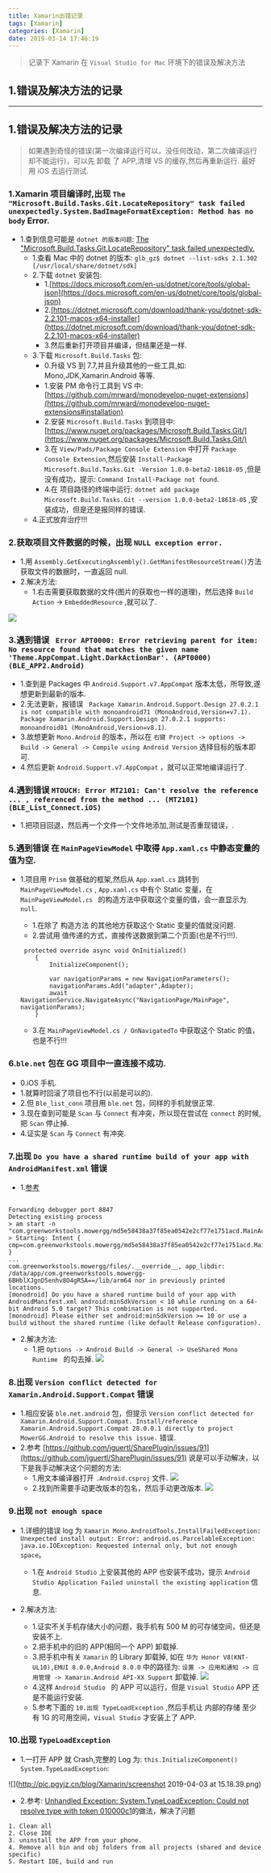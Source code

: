 ```yaml
---
title: Xamarin出错记录
tags: [Xamarin]
categories: [Xamarin]
date: 2019-03-14 17:46:19
---
```


> 记录下 Xamarin 在 `Visual Studio for Mac` 环境下的错误及解决方法

<!-- more -->

## 1.错误及解决方法的记录

***

## 1.错误及解决方法的记录

> 如果遇到奇怪的错误(第一次编译运行可以，没任何改动，第二次编译运行却不能运行)，可以先 卸载 了 APP,清理 VS 的缓存,然后再重新运行.
> 最好用 iOS 去运行测试.

### 1.Xamarin 项目编译时,出现 `The "Microsoft.Build.Tasks.Git.LocateRepository" task failed unexpectedly.System.BadImageFormatException: Method has no body` Error.
* 1.查到信息可能是 `dotnet 的版本问题`: [The "Microsoft.Build.Tasks.Git.LocateRepository" task failed unexpectedly.](https://github.com/dotnet/sourcelink/issues/107)
	* 1.查看 Mac 中的 dotnet 的版本: `glb_gz$ dotnet --list-sdks
2.1.302 [/usr/local/share/dotnet/sdk]`
	* 2.下载 `dotnet` 安装包: 
		* 1.[https://docs.microsoft.com/en-us/dotnet/core/tools/global-json](https://docs.microsoft.com/en-us/dotnet/core/tools/global-json)
		* 2.[https://dotnet.microsoft.com/download/thank-you/dotnet-sdk-2.2.101-macos-x64-installer](https://dotnet.microsoft.com/download/thank-you/dotnet-sdk-2.2.101-macos-x64-installer)
		* 3.然后重新打开项目并编译，但结果还是一样.
	* 3.下载 `Microsoft.Build.Tasks` 包:
		* 0.升级 VS  到 7.7,并且升级其他的一些工具,如: Mono,JDK,Xamarin.Android 等等.
		* 1.安装 PM 命令行工具到 VS 中: [https://github.com/mrward/monodevelop-nuget-extensions](https://github.com/mrward/monodevelop-nuget-extensions#installation)
		* 2.安装 `Microsoft.Build.Tasks` 到项目中: [https://www.nuget.org/packages/Microsoft.Build.Tasks.Git/](https://www.nuget.org/packages/Microsoft.Build.Tasks.Git/)
		* 3.在 `View/Pads/Package Console Extension` 中打开 `Package Console Extension`,然后安装 `Install-Package Microsoft.Build.Tasks.Git -Version 1.0.0-beta2-18618-05` ,但是没有成功，提示: `Command Install-Package not found`.  
		* 4.在 项目路径的终端中运行: `dotnet add package Microsoft.Build.Tasks.Git --version 1.0.0-beta2-18618-05` ,安装成功，但是还是报同样的错误.
	* 4.正式放弃治疗!!!


### 2.获取项目文件数据的时候，出现 `NULL exception error.`
* 1.用 `Assembly.GetExecutingAssembly().GetManifestResourceStream()`方法获取文件的数据时，一直返回 null.
* 2.解决方法:
	* 1.右击需要获取数据的文件(图片的获取也一样的道理)，然后选择 `Build Action` -> `EmbeddedResource` ,就可以了.

![](http://pic.pgyjz.cn/blog/Xamarin/Snip20190118_1.png)

### 3.遇到错误 ` Error APT0000: Error retrieving parent for item: No resource found that matches the given name 'Theme.AppCompat.Light.DarkActionBar'. (APT0000) (BLE_APP2.Android)`
* 1.查到是 Packages 中 `Android.Support.v7.AppCompat` 版本太低，所导致,遂想更新到最新的版本.
* 2.无法更新，报错误 ` Package Xamarin.Android.Support.Design 27.0.2.1 is not compatible with monoandroid71 (MonoAndroid,Version=v7.1). Package Xamarin.Android.Support.Design 27.0.2.1 supports: monoandroid81 (MonoAndroid,Version=v8.1)`.
* 3.故想更新 `Mono.Android` 的版本，所以在 `右键 Project -> options -> Build -> General -> Compile using Android Version` 选择目标的版本即可.
* 4.然后更新 `Android.Support.v7.AppCompat` ，就可以正常地编译运行了.

### 4.遇到错误 `MTOUCH: Error MT2101: Can't resolve the reference ... , referenced from the method ... (MT2101) (BLE_List_Connect.iOS)`
* 1.把项目回退，然后再一个文件一个文件地添加,测试是否重现错误，.

### 5.遇到错误 在 `MainPageViewModel` 中取得 `App.xaml.cs` 中静态变量的值为空.
* 1.项目用 `Prism` 做基础的框架,然后从 `App.xaml.cs` 跳转到 `MainPageViewModel.cs` , `App.xaml.cs` 中有个 Static 变量，在 `MainPageViewModel.cs ` 的构造方法中获取这个变量的值，会一直显示为 `null`.
	* 1.在除了 构造方法 的其他地方获取这个 Static 变量的值就没问题.
	* 2.尝试用 值传递的方式，直接传送数据到第二个页面(也是不行!!!).

	```
	 protected override async void OnInitialized()
        {
            InitializeComponent();

            var navigationParams = new NavigationParameters();
            navigationParams.Add("adapter",Adapter);
            await NavigationService.NavigateAsync("NavigationPage/MainPage", navigationParams);
        }
	```

	* 3.在 `MainPageViewModel.cs / OnNavigatedTo` 中获取这个 Static 的值，也是不行!!!


### 6.`ble.net` 包在 GG 项目中一直连接不成功.
* 0.iOS 手机.
* 1.就算时回滚了项目也不行(以前是可以的).
* 2.但 `Ble_list_conn` 项目用 `ble.net` 包，同样的手机就很正常.
* 3.现在查到可能是 `Scan` 与 `Connect` 有冲突，所以现在尝试在 `connect` 的时候,把 `Scan` 停止掉.
* 4.证实是 `Scan` 与 `Connect` 有冲突.
	
### 7.出现 `Do you have a shared runtime build of your app with AndroidManifest.xml` 错误

* 1.[参考](https://forums.xamarin.com/discussion/128386/i-need-to-manually-uninstall-the-app-every-time-i-want-to-deploy-on-my-device)

```

Forwarding debugger port 8847
Detecting existing process
> am start -n "com.greenworkstools.mowergg/md5e58438a37f85ea0542e2cf77e1751acd.MainActivity"
> Starting: Intent { cmp=com.greenworkstools.mowergg/md5e58438a37f85ea0542e2cf77e1751acd.MainActivity }
...
com.greenworkstools.mowergg/files/.__override__, app_libdir: /data/app/com.greenworkstools.mowergg-6BHblXJgnD5enhv8O4gR5A==/lib/arm64 nor in previously printed locations.
[monodroid] Do you have a shared runtime build of your app with AndroidManifest.xml android:minSdkVersion < 10 while running on a 64-bit Android 5.0 target? This combination is not supported.
[monodroid] Please either set android:minSdkVersion >= 10 or use a build without the shared runtime (like default Release configuration).
```

* 2.解决方法: 
	* 1.把 `Options -> Android Build -> General -> UseShared Mono Runtime ` 的勾去掉.
	![](http://pic.pgyjz.cn/blog/Xamarin/Snip20190328_1.png)
	
### 8.出现 `Version conflict detected for Xamarin.Android.Support.Compat` 错误
* 1.相应安装 `ble.net.android` 包，但提示 `Version conflict detected for Xamarin.Android.Support.Compat. Install/reference Xamarin.Android.Support.Compat 28.0.0.1 directly to project MowerGG.Android to resolve this issue.` 错误.
* 2.参考 [https://github.com/jguertl/SharePlugin/issues/91](https://github.com/jguertl/SharePlugin/issues/91) 说是可以手动解决，以下是我手动解决这个问题的方法:
	* 1.用文本编译器打开 `.Android.csproj` 文件.
	![](http://pic.pgyjz.cn/blog/Xamarin/Snip20190402_2.png)
	* 2.找到所需要手动更改版本的包名，然后手动更改版本.
	![](http://pic.pgyjz.cn/blog/Xamarin/Snip20190402_1.png)
	
	
### 9.出现 `not enough space`

* 1.详细的错误 log 为 `Xamarin Mono.AndroidTools.InstallFailedException: Unexpected install output: Error: android.os.ParcelableException: java.io.IOException: Requested internal only, but not enough space`。
	* 1.在 `Android Studio` 上安装其他的 APP 也安装不成功，提示 `Android Studio Application Failed uninstall the existing application` 信息.

* 2.解决方法:
	* 1.证实不关手机存储大小的问题，我手机有 500 M 的可存储空间，但还是安装不上.
	* 2.把手机中的旧的 APP(相同一个 APP) 卸载掉.
	* 3.把手机中有关 `Xamarin` 的 Library 卸载掉, 如在 `华为 Honor V8(KNT-UL10),EMUI 8.0.0,Android 8.0.0` 中的路径为: `设置 -> 应用和通知 -> 应用管理 -> Xamarin.Android API-XX Support` 卸载掉.
	![](http://pic.pgyjz.cn/blog/Xamarin/1301554961700_.pic.jpg)
	* 4.这样 `Android Studio ` 的 APP 可以运行，但是 `Visual Studio` APP 还是不能运行安装.
	* 5.参考下面的  `10.出现 TypeLoadException` ,然后手机让 内部的存储 至少有 1G 的可用空间，`Visual Studio` 才安装上了 APP.

### 10.出现 `TypeLoadException`
* 1.一打开 APP 就 Crash,完整的 Log 为: `this.InitializeComponent() System.TypeLoadException`:

![](http://pic.pgyjz.cn/blog/Xamarin/screenshot 2019-04-03 at 15.18.39.png)

* 2.参考: [Unhandled Exception: System.TypeLoadException: Could not resolve type with token 010000c1](https://forums.xamarin.com/discussion/127860/unhandled-exception-system-typeloadexception-could-not-resolve-type-with-token-010000c1)的做法，解决了问题

```
1. Clean all 
2. Close IDE
3. uninstall the APP from your phone.
4. Remove all bin and obj folders from all projects (shared and device specific)
5. Restart IDE, build and run
```


